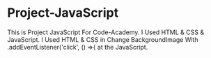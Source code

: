# Project-JavaScript
This is Project JavaScript For Code-Academy.
I Used HTML & CSS & JavaScript. 
I Used HTML & CSS in Change BackgroundImage With .addEventListener('click', () =>{ at the JavaScript.
